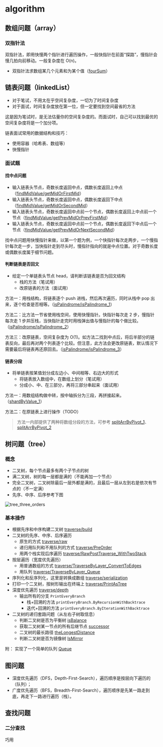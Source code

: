 # algorithm

## 数组问题（array）

### 双指针法

双指针法，即用快慢两个指针进行遍历操作，一般快指针在前面“探路”，慢指针会慢几拍向前移动。一般复杂度在 O(n)。

- 双指针法求数组某几个元素和为某个值（[fourSum](./array/doublePointer/fourSum.go)）

## 链表问题（linkedList）

- 对于笔试，不用太在乎空间复杂度，一切为了时间复杂度
- 对于面试，时间复杂度放在第一位，但一定要找到空间最省的方法

这是因为笔试时，是无法估量你的空间复杂度的。而面试时，自己可以找到最优的空间复杂度将是一个加分项。

链表面试常用的数据结构和技巧：

- 使用容器（哈希表、数组等）
- 快慢指针

### 面试题

#### 找中点问题

- 输入链表头节点，奇数长度返回中点，偶数长度返回上中点（[findMidValue/getMidOrFirstMid](./linkedList/findMidValue/main.go)）
- 输入链表头节点，奇数长度返回中点，偶数长度返回下中点（[findMidValue/getMidOrSecondMid](./linkedList/findMidValue/main.go)）
- 输入链表头节点，奇数长度返回中点前一个节点，偶数长度返回上中点前一个节点（[findMidValue/getPrevMidOrPrevFirstMid](./linkedList/findMidValue/main.go)）
- 输入链表头节点，奇数长度返回中点前一个节点，偶数长度返回下中点后一个节点（[findMidValue/getPrevMidOrNextSecondMid](./linkedList/findMidValue/main.go)）

找中点问题用快慢指针来做，以第一个题为例，一个快指针每次走两步，一个慢指针每次走一步，当快指针走到尽头时，慢指针指向的就是中点位置。对于奇数长度或偶数长度属于细节问题。

#### 判断链表是否回文

- 给定一个单链表头节点 head，请判断该链表是否为回文结构
    - 栈的方法（笔试用）
    - 改原链表的方法（面试用）

方法一：用栈结构，将链表逐个 push 进栈，然后再次遍历，同时从栈中 pop 出来，逐个检查是否相等。（[isPalindrome/isPalindrome_1](./linkedList/isPalindrome/main.go)）

方法二：比方法一节省使用栈空间，使用快慢指针。快指针每次走 2 步，慢指针每次走 1 步并压栈，当快指针走完时用栈弹出值与慢指针的每个做比较。（[isPalindrome/isPalindrome_2](./linkedList/isPalindrome/main.go)）

方法三：改原链表，空间复杂度为 O(1)。如方法二找到中点后，将后半部分的链表反向，最后再对两个列表逐个比较。但注意，此方法会更改原链表，默认情况下需要最后将链表再还原回去。（[isPalindrome/isPalindrome_3](./linkedList/isPalindrome/main.go)）

#### 链表分段

- 将单链表按某值划分成左边小、中间相等、右边大的形式
    - 将链表放入数组中，在数组上划分（笔试用）
    - 分成小、中、在三部分，再将三部分串起来（面试用）

方法一：用数组结构做中转，按中轴拆分为三段，再拼接起来。（[shardByValue_1](./linkedList/shardByValue/main.go)）


方法二：在原链表上进行操作（TODO）

> 方法一内部提供了两种将数组分段的方法，可参考 [splitArrByPivot_1](./linkedList/shardByValue/main.go/splitArrByPivot_1)、[splitArrByPivot_2](./linkedList/shardByValue/main.go/splitArrByPivot_2)

## 树问题（tree）

### 概念

- 二叉树，每个节点最多有两个子节点的树
- 满二叉树，树的每一层都是满的（不能再加一个节点）
- 完全二叉树，二叉树除最后一层外都是满的，且最后一层从左到右是依次有节点的（不一定满）
- 先序、中序、后序参考下图

![tree_three_orders](https://upload-images.jianshu.io/upload_images/3491218-8de0fc68fe963f46.png?imageMogr2/auto-orient/strip%7CimageView2/2/w/1240)

### 基本操作

- 根据先序和中序构建二叉树 [traverse/build](./tree/build/main.go)
- 二叉树的先序、中序、后序遍历
    - 原生的方式 [traverse/raw](./tree/traverse/raw.go)
    - 递归用队列和不用队列的方式 [traverse/PreOrder](./tree/traverse/recursion.go)
    - 用两个栈实现后序遍历 [traverse/RawPostTraverse_WithTwoStack](./tree/traverse/raw.go)
- 按层遍历（宽度优先遍历）
    - 用普通数组的方式 [traverse/TraverseByLayer_ConvertToEdges](tree/traverse/layer.go)
    - 用队列 [traverse/TraverseByLayer_Queue](tree/traverse/layer.go)
- 序列化和反序列化，这里是转换成数组 [traverse/serialization](tree/traverse/serialization.go)
- 打印一个二叉树，按树形输出在终端上 [traverse/PrintAsTree](tree/traverse/printTree.go)
- 深度优先遍历 [traverse/depth](tree/traverse/depth.go)
    - 输出所有的分支 `PrintEveryBranch`
        - 栈+回溯的方法 `printEveryBranch.ByRecursionWithBacktrace`
        - 迭代+回溯的方法 `printEveryBranch.ByIterationWithBacktrace`
- 二叉树的递归套路问题（从左右子树取信息）
    - 判断二叉树是否为平衡树 [isBalance](tree/isBalance/main.go)
    - 获取二叉树某一节点的所有后继节点 [successor](tree/successor/getSuccessors.go)
    - 二叉树的最长路径 [theLongestDistance](tree/theLongestDistance/main.go)
    - 判断二叉树是否为镜像树 [IsMirror](tree/traverse/isMirror.go)

附： 实现了一个简单的队列 [Queue](./tree/share/simpleQueue.go)

## 图问题

- 深度优先遍历（DFS，Depth-First-Search），遍历顺序是按层向下遍历的（队列）；
- 广度优先遍历（BFS，Breadth-First-Search），遍历顺序是先某一路走到底，再走下一路进行遍历（栈）。

## 查找问题

### 二分查找

巧用
